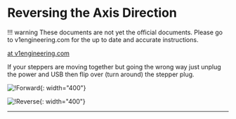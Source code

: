 # Reversing the Axis Direction

!!! warning
    These documents are not yet the official documents. Please go to v1engineering.com for the up to date and accurate
    instructions.

[at v1engineering.com](https://www.v1engineering.com/reversing-the-axis-direction/)

If your steppers are moving together but going the wrong way just unplug the power and USB then flip
over (turn around) the stepper plug.

![!Forward](https://www.v1engineering.com/wp-content/uploads/2015/04/IMG_20150418_095805.jpg){: width="400"}

![!Reverse](https://www.v1engineering.com/wp-content/uploads/2015/04/IMG_20150418_095832.jpg){: width="400"}
___

